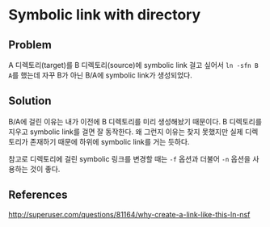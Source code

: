 # Symbolic link with directory

## Problem

A 디렉토리(target)를 B 디렉토리(source)에 symbolic link 걸고 싶어서 `ln -sfn B A`를 했는데 자꾸 B가 아닌 B/A에 symbolic link가 생성되었다.

## Solution

B/A에 걸린 이유는 내가 이전에 B 디렉토리를 미리 생성해놨기 때문이다. B 디렉토리를 지우고 symbolic link를 걸면 잘 동작한다. 왜 그런지 이유는 찾지 못했지만 실제 디렉토리가 존재하기 때문에 하위에 symbolic link를 거는 듯하다.

참고로 디렉토리에 걸린 symbolic 링크를 변경할 때는 `-f` 옵션과 더불어 `-n` 옵션을 사용하는 것이 좋다.

## References
<http://superuser.com/questions/81164/why-create-a-link-like-this-ln-nsf>
